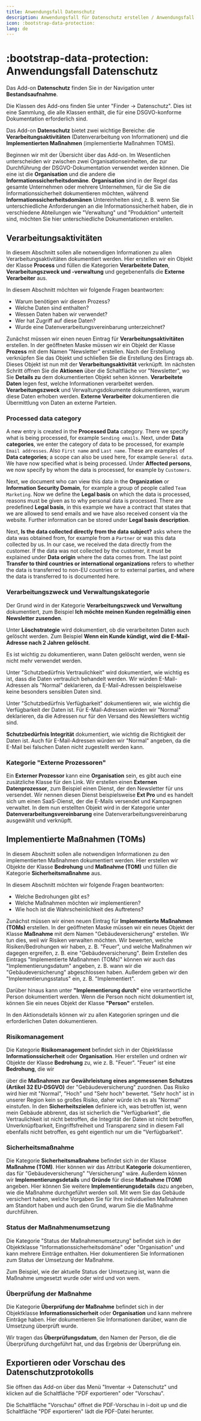 ```yaml
---
title: Anwendungsfall Datenschutz
description: Anwendungsfall für Datenschutz erstellen / Anwendungsfall für die Datenschutz-Grundverordnung
icon: :bootstrap-data-protection:
lang: de
---
```


# :bootstrap-data-protection: Anwendungsfall Datenschutz

Das Add-on **Datenschutz** finden Sie in der Navigation unter **Bestandsaufnahme**.

Die Klassen des Add-ons finden Sie unter "Finder → Datenschutz". Dies ist eine Sammlung, die alle Klassen enthält, die für eine DSGVO-konforme Dokumentation erforderlich sind.

Das Add-on **Datenschutz** bietet zwei wichtige Bereiche: die **Verarbeitungsaktivitäten** (Datenverarbeitung von Informationen) und die **Implementierten Maßnahmen** (implementierte Maßnahmen TOMS).

Beginnen wir mit der Übersicht über das Add-on. Im Wesentlichen unterscheiden wir zwischen zwei Organisationseinheiten, die zur Durchführung der DSGVO-Dokumentation verwendet werden können. Die eine ist die **Organisation** und die andere die **Informationssicherheitsdomäne**. **Organisation** sind in der Regel das gesamte Unternehmen oder mehrere Unternehmen, für die Sie die Informationssicherheit dokumentieren möchten, während **Informationssicherheitsdomänen** Untereinheiten sind, z. B. wenn Sie unterschiedliche Anforderungen an die Informationssicherheit haben, die in verschiedene Abteilungen wie "Verwaltung" und "Produktion" unterteilt sind, möchten Sie hier unterschiedliche Dokumentationen erstellen.

## Verarbeitungsaktivitäten

In diesem Abschnitt sollen alle notwendigen Informationen zu allen Verarbeitungsaktivitäten dokumentiert werden. Hier erstellen wir ein Objekt der Klasse **Process** und füllen die Kategorien **Verarbeitete Daten**, **Verarbeitungszweck und -verwaltung** und gegebenenfalls die **Externe Verarbeiter** aus.

In diesem Abschnitt möchten wir folgende Fragen beantworten:

- Warum benötigen wir diesen Prozess?
- Welche Daten sind enthalten?
- Wessen Daten haben wir verwendet?
- Wer hat Zugriff auf diese Daten?
- Wurde eine Datenverarbeitungsvereinbarung unterzeichnet?

Zunächst müssen wir einen neuen Eintrag für **Verarbeitungsaktivitäten** erstellen. In der geöffneten Maske müssen wir ein Objekt der Klasse **Prozess** mit dem Namen "Newsletter" erstellen. Nach der Erstellung verknüpfen Sie das Objekt und schließen Sie die Erstellung des Eintrags ab. Dieses Objekt ist nun mit der **Verarbeitungsaktivität** verknüpft. Im nächsten Schritt öffnen Sie die **Aktionen** über die Schaltfläche vor "Newsletter", wo Sie **Details zu** dem dokumentierten Objekt sehen können. **Verarbeitete Daten** legen fest, welche Informationen verarbeitet werden. **Verarbeitungszweck** und Verwaltungsdokumente dokumentieren, warum diese Daten erhoben werden. **Externe Verarbeiter** dokumentieren die Übermittlung von Daten an externe Parteien.

### Processed data category

A new entry is created in the **Processed Data** category. There we specify what is being processed, for example `Sending emails`. Next, under **Data categories**, we enter the category of data to be processed, for example `Email addresses`. Also `First name` and `Last name`.
These are examples of **Data categories**; a scope can also be used here, for example `General data`.
We have now specified what is being processed. Under **Affected persons**, we now specify by whom the data is processed, for example by `Customers`.

Next, we document who can view this data in the **Organization** or **Information Security Domain**, for example a group of people called `Team Marketing`.
Now we define the **Legal basis** on which the data is processed, reasons must be given as to why personal data is processed.
There are predefined **Legal basis**, in this example we have a contract that states that we are allowed to send emails and we have also received consent via the website.
Further information can be stored under **Legal basis description**.

Next, **Is the data collected directly from the data subject?** asks where the data was obtained from, for example from a `Partner` or was this data collected by us. In our case, we received the data directly from the customer.
If the data was not collected by the customer, it must be explained under **Data origin** where the data comes from.
The last point **Transfer to third countries or international organizations** refers to whether the data is transferred to non-EU countries or to external parties, and where the data is transferred to is documented here.

### Verarbeitungszweck und Verwaltungskategorie

Der Grund wird in der Kategorie **Verarbeitungszweck und Verwaltung** dokumentiert, zum Beispiel **Ich möchte meinen Kunden regelmäßig einen Newsletter zusenden**.

Unter **Löschstrategie** wird dokumentiert, ob die verarbeiteten Daten auch gelöscht werden. Zum Beispiel **Wenn ein Kunde kündigt, wird die E-Mail-Adresse nach 2 Jahren gelöscht**.

Es ist wichtig zu dokumentieren, wann Daten gelöscht werden, wenn sie nicht mehr verwendet werden.

Unter "Schutzbedürfnis Vertraulichkeit" wird dokumentiert, wie wichtig es ist, dass die Daten vertraulich behandelt werden. Wir würden E-Mail-Adressen als "Normal" deklarieren, da E-Mail-Adressen beispielsweise keine besonders sensiblen Daten sind.

Unter "Schutzbedürfnis Verfügbarkeit" dokumentieren wir, wie wichtig die Verfügbarkeit der Daten ist. Für E-Mail-Adressen würden wir "Normal" deklarieren, da die Adressen nur für den Versand des Newsletters wichtig sind.

**Schutzbedürfnis Integrität** dokumentiert, wie wichtig die Richtigkeit der Daten ist. Auch für E-Mail-Adressen würden wir "Normal" angeben, da die E-Mail bei falschen Daten nicht zugestellt werden kann.

### Kategorie "Externe Prozessoren"

Ein **Externer Prozessor** kann eine **Organisation** sein, es gibt auch eine zusätzliche Klasse für den Link. Wir erstellen einen **Externen Datenprozessor**, zum Beispiel einen Dienst, der den Newsletter für uns versendet. Wir nennen diesen Dienst beispielsweise **Ext Pro** und es handelt sich um einen SaaS-Dienst, der die E-Mails versendet und Kampagnen verwaltet. In dem nun erstellten Objekt wird in der Kategorie unter **Datenverarbeitungsvereinbarung** eine Datenverarbeitungsvereinbarung ausgewählt und verknüpft.

## Implementierte Maßnahmen (TOMs)

In diesem Abschnitt sollen alle notwendigen Informationen zu den implementierten Maßnahmen dokumentiert werden. Hier erstellen wir Objekte der Klasse **Bedrohung** und **Maßnahme (TOM)** und füllen die Kategorie **Sicherheitsmaßnahme** aus.

In diesem Abschnitt möchten wir folgende Fragen beantworten:

- Welche Bedrohungen gibt es?
- Welche Maßnahmen möchten wir implementieren?
- Wie hoch ist die Wahrscheinlichkeit des Auftretens?

Zunächst müssen wir einen neuen Eintrag für **Implementierte Maßnahmen (TOMs)** erstellen. In der geöffneten Maske müssen wir ein neues Objekt der Klasse **Maßnahme** mit dem Namen "Gebäudeversicherung" erstellen. Wir tun dies, weil wir Risiken verwalten möchten. Wir bewerten, welche Risiken/Bedrohungen wir haben, z. B. "Feuer", und welche Maßnahmen wir dagegen ergreifen, z. B. eine "Gebäudeversicherung". Beim Erstellen des Eintrags "Implementierte Maßnahmen (TOMs)" können wir auch das "Implementierungsdatum" angeben, z. B. wann wir die "Gebäudeversicherung" abgeschlossen haben. Außerdem geben wir den "Implementierungsstatus" ein, z. B. "Implementiert".

Darüber hinaus kann unter **"Implementierung durch"** eine verantwortliche Person dokumentiert werden. Wenn die Person noch nicht dokumentiert ist, können Sie ein neues Objekt der Klasse **"Person"** erstellen.

In den Aktionsdetails können wir zu allen Kategorien springen und die erforderlichen Daten dokumentieren.

### Risikomanagement

Die Kategorie **Risikomanagement** befindet sich in der Objektklasse **Informationssicherheit** oder **Organisation**. Hier erstellen und ordnen wir Objekte der Klasse **Bedrohung** zu, wie z. B. "Feuer". "Feuer" ist eine **Bedrohung**, die wir

über die **Maßnahmen zur Gewährleistung eines angemessenen Schutzes (Artikel 32 EU-DSGVO)** der "Gebäudeversicherung" zuordnen. Das Risiko wird hier mit "Normal", "Hoch" und "Sehr hoch" bewertet. "Sehr hoch" ist in unserer Region kein so großes Risiko, daher würde ich es als "Normal" einstufen. In den **Sicherheitszielen** definiere ich, was betroffen ist, wenn mein Gebäude abbrennt, das ist sicherlich die "Verfügbarkeit", die Vertraulichkeit ist nicht betroffen, die Integrität der Daten ist nicht betroffen, Unverknüpfbarkeit, Eingriffsfreiheit und Transparenz sind in diesem Fall ebenfalls nicht betroffen, es geht eigentlich nur um die "Verfügbarkeit".

### Sicherheitsmaßnahme

Die Kategorie **Sicherheitsmaßnahme** befindet sich in der Klasse **Maßnahme (TOM)**. Hier können wir das Attribut **Kategorie** dokumentieren, das für "Gebäudeversicherung" "Versicherung" wäre. Außerdem können wir **Implementierungsdetails** und **Gründe** für diese **Maßnahme (TOM)** angeben. Hier können Sie weitere **Implementierungsdetails** dazu angeben, wie die Maßnahme durchgeführt werden soll. Mit wem Sie das Gebäude versichert haben, welche Vorgaben Sie für Ihre individuellen Maßnahmen am Standort haben und auch den Grund, warum Sie die Maßnahme durchführen.

### Status der Maßnahmenumsetzung

Die Kategorie "Status der Maßnahmenumsetzung" befindet sich in der Objektklasse "Informationssicherheitsdomäne" oder "Organisation" und kann mehrere Einträge enthalten. Hier dokumentieren Sie Informationen zum Status der Umsetzung der Maßnahme.

Zum Beispiel, wie der aktuelle Status der Umsetzung ist, wann die Maßnahme umgesetzt wurde oder wird und von wem.

### Überprüfung der Maßnahme

Die Kategorie **Überprüfung der Maßnahme** befindet sich in der Objektklasse **Informationssicherheit** oder **Organisation** und kann mehrere Einträge haben. Hier dokumentieren Sie Informationen darüber, wann die Umsetzung überprüft wurde.

Wir tragen das **Überprüfungsdatum**, den Namen der Person, die die Überprüfung durchgeführt hat, und das Ergebnis der Überprüfung ein.

## Exportieren oder Vorschau des Datenschutzprotokolls

Sie öffnen das Add-on über das Menü "Inventar → Datenschutz" und klicken auf die Schaltfläche "PDF exportieren" oder "Vorschau".

Die Schaltfläche "Vorschau" öffnet die PDF-Vorschau in i-doit up und die Schaltfläche "PDF exportieren" lädt die PDF-Datei herunter.
